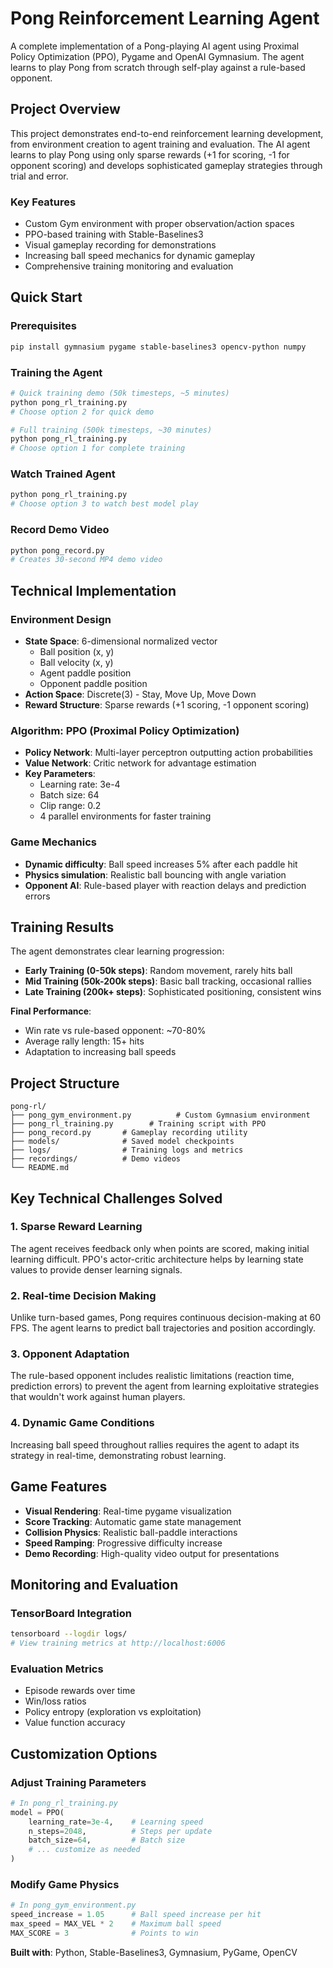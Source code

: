 # Pong Reinforcement Learning Agent

A complete implementation of a Pong-playing AI agent using Proximal Policy Optimization (PPO), Pygame and OpenAI Gymnasium. The agent learns to play Pong from scratch through self-play against a rule-based opponent.

## Project Overview

This project demonstrates end-to-end reinforcement learning development, from environment creation to agent training and evaluation. The AI agent learns to play Pong using only sparse rewards (+1 for scoring, -1 for opponent scoring) and develops sophisticated gameplay strategies through trial and error.

### Key Features
- Custom Gym environment with proper observation/action spaces
- PPO-based training with Stable-Baselines3
- Visual gameplay recording for demonstrations
- Increasing ball speed mechanics for dynamic gameplay
- Comprehensive training monitoring and evaluation

## Quick Start

### Prerequisites
```bash
pip install gymnasium pygame stable-baselines3 opencv-python numpy
```

### Training the Agent
```bash
# Quick training demo (50k timesteps, ~5 minutes)
python pong_rl_training.py
# Choose option 2 for quick demo

# Full training (500k timesteps, ~30 minutes)  
python pong_rl_training.py
# Choose option 1 for complete training
```

### Watch Trained Agent
```bash
python pong_rl_training.py
# Choose option 3 to watch best model play
```

### Record Demo Video
```bash
python pong_record.py
# Creates 30-second MP4 demo video
```

## Technical Implementation

### Environment Design
- **State Space**: 6-dimensional normalized vector
  - Ball position (x, y)  
  - Ball velocity (x, y)
  - Agent paddle position
  - Opponent paddle position
- **Action Space**: Discrete(3) - Stay, Move Up, Move Down
- **Reward Structure**: Sparse rewards (+1 scoring, -1 opponent scoring)

### Algorithm: PPO (Proximal Policy Optimization)
- **Policy Network**: Multi-layer perceptron outputting action probabilities
- **Value Network**: Critic network for advantage estimation
- **Key Parameters**:
  - Learning rate: 3e-4
  - Batch size: 64
  - Clip range: 0.2
  - 4 parallel environments for faster training

### Game Mechanics
- **Dynamic difficulty**: Ball speed increases 5% after each paddle hit
- **Physics simulation**: Realistic ball bouncing with angle variation
- **Opponent AI**: Rule-based player with reaction delays and prediction errors

## Training Results

The agent demonstrates clear learning progression:

- **Early Training (0-50k steps)**: Random movement, rarely hits ball
- **Mid Training (50k-200k steps)**: Basic ball tracking, occasional rallies
- **Late Training (200k+ steps)**: Sophisticated positioning, consistent wins

**Final Performance**: 
- Win rate vs rule-based opponent: ~70-80%
- Average rally length: 15+ hits
- Adaptation to increasing ball speeds

## Project Structure

```
pong-rl/
├── pong_gym_environment.py          # Custom Gymnasium environment
├── pong_rl_training.py        # Training script with PPO
├── pong_record.py       # Gameplay recording utility
├── models/              # Saved model checkpoints
├── logs/                # Training logs and metrics
├── recordings/          # Demo videos
└── README.md
```

##  Key Technical Challenges Solved

### 1. Sparse Reward Learning
The agent receives feedback only when points are scored, making initial learning difficult. PPO's actor-critic architecture helps by learning state values to provide denser learning signals.

### 2. Real-time Decision Making  
Unlike turn-based games, Pong requires continuous decision-making at 60 FPS. The agent learns to predict ball trajectories and position accordingly.

### 3. Opponent Adaptation
The rule-based opponent includes realistic limitations (reaction time, prediction errors) to prevent the agent from learning exploitative strategies that wouldn't work against human players.

### 4. Dynamic Game Conditions
Increasing ball speed throughout rallies requires the agent to adapt its strategy in real-time, demonstrating robust learning.

## Game Features

- **Visual Rendering**: Real-time pygame visualization
- **Score Tracking**: Automatic game state management
- **Collision Physics**: Realistic ball-paddle interactions
- **Speed Ramping**: Progressive difficulty increase
- **Demo Recording**: High-quality video output for presentations

## Monitoring and Evaluation

### TensorBoard Integration
```bash
tensorboard --logdir logs/
# View training metrics at http://localhost:6006
```

### Evaluation Metrics
- Episode rewards over time
- Win/loss ratios
- Policy entropy (exploration vs exploitation)
- Value function accuracy

## Customization Options

### Adjust Training Parameters
```python
# In pong_rl_training.py
model = PPO(
    learning_rate=3e-4,    # Learning speed
    n_steps=2048,          # Steps per update
    batch_size=64,         # Batch size
    # ... customize as needed
)
```

### Modify Game Physics
```python
# In pong_gym_environment.py
speed_increase = 1.05      # Ball speed increase per hit
max_speed = MAX_VEL * 2    # Maximum ball speed
MAX_SCORE = 3              # Points to win
```

**Built with**: Python, Stable-Baselines3, Gymnasium, PyGame, OpenCV
